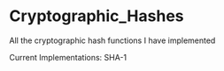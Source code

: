 # Cryptographic_Hashes
All the cryptographic hash functions I have implemented

Current Implementations: 
    SHA-1